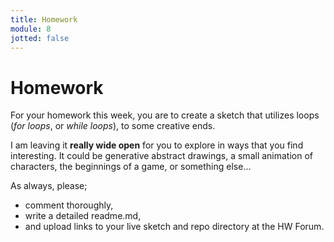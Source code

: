 ```yaml
---
title: Homework
module: 8
jotted: false
---
```


# Homework

For your homework this week, you are to create a sketch that utilizes loops (_for loops_, or _while loops_), to some creative ends.

I am leaving it **really wide open** for you to explore in ways that you find interesting. It could be generative abstract drawings, a small animation of characters, the beginnings of a game, or something else...

As always, please;

- comment thoroughly,
- write a detailed readme.md,
- and upload links to your live sketch and repo directory at the HW Forum.
    
